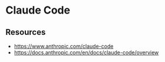 # Claude Code

## Resources

- https://www.anthropic.com/claude-code
- https://docs.anthropic.com/en/docs/claude-code/overview
